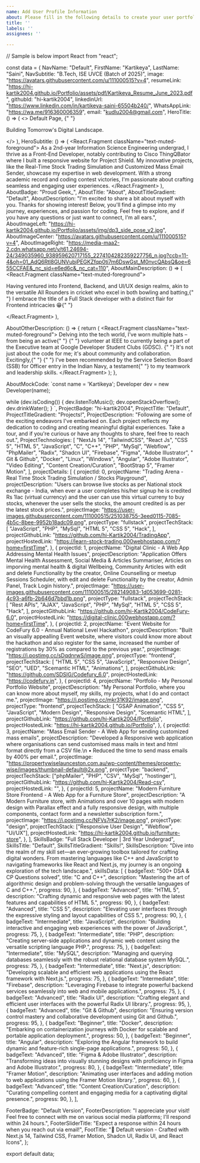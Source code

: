 ```yaml
---
name: Add User Profile Information
about: Please fill in the following details to create your user portfolio.
title: ''
labels: ''
assignees: ''

---
```


// Sample is below
import React from "react";

const data = {
  NavName: "Default",
  FirstName: "Kartikeya",
  LastName: "Saini",
  NavSubtitle: "B.Tech, ISE UVCE (Batch of 2025)",
  image: "https://avatars.githubusercontent.com/u/111000515?v=4",
  resumeLink:
    "https://hi-kartik2004.github.io/Portfolio/assets/pdf/Kartikeya_Resume_June_2023.pdf",
  githubId: "hi-kartik2004",
  linkedinUrl: "https://www.linkedin.com/in/kartikeya-saini-65504b240/",
  WhatsAppLink: "https://wa.me/916360006359",
  email: "kudlu2004@gmail.com",
  HeroTitle: () => (
    <>
      <span className="bg-gradient-to-br from-left-gradient to-right-gradient text-clip bg-clip-text text-transparent">
       Default Page,
      </span>{" "}
      <br className="hidden md:inline-block" />
      <p className="mt-1">Building Tomorrow's Digital Landscape.</p>
    </>
  ),
  HeroSubtitle: () => (
    <React.Fragment className="text-muted-foreground">
      As a 2nd-year Information Science Engineering undergrad, I thrive as a
      Front-End Developer, notably contributing to Cisco ThingQBator where I
      built a responsive website for Project Shield. My innovative projects,
      like the Real-Time Stock Trading Simulation and Customized Mass Email
      Sender, showcase my expertise in web development. With a strong academic
      record and coding contest victories, I'm passionate about crafting
      seamless and engaging user experiences.
    </React.Fragment>
  ),
  AboutBadge: "Proud Geek_",
  AboutTitle: "About",
  AboutTitleGradient: "Default",
  AboutDescription:
    "I'm excited to share a bit about myself with you. Thanks for showing interest! Below, you'll find a glimpse into my journey, experiences, and passion for coding. Feel free to explore, and if you have any questions or just want to connect, I'm all ears.",
  AboutImageLeft:
    "https://hi-kartik2004.github.io/Portfolio/assets/img/dp3_side_pose_v2.jpg",
  AboutImageCenter: "https://avatars.githubusercontent.com/u/111000515?v=4",
  AboutImageRight:
    "https://media-maa2-2.cdn.whatsapp.net/v/t61.24694-24/349035960_938959620717155_2274104282359227756_n.jpg?ccb=11-4&oh=01_AdQ6Rtl8GUNVubjPEGKZfqp0ti7m6DswGst_M0nvcQAbsQ&oe=655CCFAE&_nc_sid=e6ed6c&_nc_cat=110",
  AboutMainDescription: () => (
    <React.Fragment className="text-muted-foreground">
      <p>
        Having ventured into Frontend, Backend, and UI/UX design realms, akin to
        the versatile All Rounders in cricket who excel in both bowling and
        batting,{" "}
        <span className="text-primary">
          I embrace the title of a Full Stack developer with a distinct flair
          for Frontend intricacies 😁{" "}
        </span>
      </p>
    </React.Fragment>
  ),

  AboutOtherDescription: () => {
    return (
      <React.Fragment className="text-muted-foreground">
        Delving into the tech world, I've worn multiple hats – from being an
        active{" "}
        <span className="text-primary">
          {" "}
          volunteer at IEEE to currently being a part of the Executive team at
          Google Developer Student Clubs (GDSC).
        </span>{" "}
        It's not just about the code for me; it's about community and
        collaboration. Excitingly,{" "}
        <span className="text-primary">
          {" "}
          I've been recommended by the Service Selection Board (SSB) for Officer
          entry in the Indian Navy, a testament{" "}
        </span>
        to my teamwork and leadership skills.
      </React.Fragment>
    );
  },

  AboutMockCode: `const name = 'Kartikeya';
  Developer dev = new Developer(name);

  while (dev.isCoding()) {
    dev.listenToMusic();
    dev.openStackOverflow(); 
    dev.drinkWater();
  }
`,
  ProjectBadge: "hi-kartik2004",
  ProjectTitle: "Default",
  ProjectTitleGradient: "Projects!",
  ProjectDescription:
    "Following are some of the exciting endeavors I've embarked on. Each project reflects my dedication to coding and creating meaningful digital experiences. Take a tour, and if you're curious or have any thoughts to share, feel free to reach out.",
  ProjectTechnologies: [
    "NextJs 14",
    "TailwindCSS",
    "React Js",
    "CSS 5",
    "HTML 5",
    "JavaScript",
    "C",
    "C++",
    "PHP",
    "MySql",
    "Webflow",
    "PhpMailer",
    "Radix",
    "Shadcn UI",
    "Firebase",
    "Figma",
    "Adobe Illustrator",
    " Git & Github",
    "Docker",
    "Linux",
    "Windows",
    "Angular",
    "Adobe Illustrator",
    "Video Editing",
    "Content Creation/Curation",
    "BootStrap 5",
    "Framer Motion",
  ],
  projectDetails: [
    {
      projectId: 0,
      projectName:
        "Trading Arena - Real Time Stock Trading Simulation / Stocks Playground",
      projectDescription:
        "Users can browse live stocks as per National stock exchange - India, when ever a user completes his/her signup he is credited Rs 1lac (virtual currency) and the user can use this virtual curreny to buy stocks, whenever the user sells the stocks, the amount credited is as per the latest stock prices.",
      projectImage:
        "https://user-images.githubusercontent.com/111000515/251038755-3eed0115-7085-4b5c-8bee-9952b18adc09.png",
      projectType: "fullstack",
      projectTechStack: [
        "JavaScript",
        "PHP",
        "MySql",
        "HTML 5",
        "CSS 5",
        "Hack",
      ],
      projectGithubLink: "https://github.com/hi-Kartik2004/TradingApp",
      projectHostedLink:
        "https://learn-stock-trading.000webhostapp.com/?home=firstTime",
    },
    {
      projectId: 1,
      projectName: "Digital Clinic - A Web App Addressing Mental Health Issues",
      projectDescription:
        "Application Offers Mental Health Assessment, Social Media & Articles Summariser, Articles on imporving mental health & digital Wellbeing, Community Articles with edit and delete Functionality by the creator, Online Counselling or meetup Sessions Scheduler, with edit and delete Functionality by the creator, Admin Panel, Track Login history.",
      projectImage:
        "https://user-images.githubusercontent.com/111000515/282149083-1d053699-0281-4c93-a6fb-2b646d7bbd1b.png",
      projectType: "fullstack",
      projectTechStack: [
        "Rest APIs",
        "AJAX",
        "JavaScript",
        "PHP",
        "MySql",
        "HTML 5",
        "CSS 5",
        "Hack",
      ],
      projectGithubLink: "https://github.com/hi-Kartik2004/CodeFury-6.0",
      projectHostedLink:
        "https://digital-clinic.000webhostapp.com/?home=firstTime",
    },
    {
      projectId: 2,
      projectName:
        "Event Website for CodeFury 6.0 - Annual National Level Hackathon",
      projectDescription:
        "Built an visually appealling Event website, where visitors could know more about the hackathon and also register for the same, increased the number of registrations by 30% as compared to the previous year.",
      projectImage: "https://i.postimg.cc/sDqdnrwS/image.png",
      projectType: "frontend",
      projectTechStack: [
        "HTML 5",
        "CSS 5",
        "JavaScript",
        "Responsive Design",
        "SEO",
        "UED",
        "Scemantic HTML",
        "Animations",
      ],
      projectGithubLink: "https://github.com/SDSIG/Codefury_6.0",
      projectHostedLink: "https://codefury.in",
    },
    {
      projectId: 4,
      projectName: "Portfolio - My Personal Portfolio Website",
      projectDescription:
        "My Personal Portfolio, where you can know more about myself, my skills, my projects, what I do and contact me.",
      projectImage: "https://i.postimg.cc/mkr31K92/image.png",
      projectType: "frontend",
      projectTechStack: [
        "GSAP Animation",
        "CSS 5",
        "JavaScript",
        "Modern Design",
        "Responsive Design",
        "Scemantic HTML",
      ],
      projectGithubLink: "https://github.com/hi-Kartik2004/Portfolio",
      projectHostedLink: "https://hi-kartik2004.github.io/Portfolio",
    },
    {
      projectId: 3,
      projectName:
        "Mass Email Sender - A Web App for sending customized mass emails",
      projectDescription:
        "Developed a Responsive web application where organisations can send customised mass mails in text and html format directly from a CSV file.\n • Reduced the time to send mass emails by 400% per email.",
      projectImage:
        "https://propertywiselaunceston.com.au/wp-content/themes/property-wise/images/thumbnail-default@2x.png",
      projectType: "backend",
      projectTechStack: ["phpMailer", "PHP", "CSV", "MySql", "hostinger"],
      projectGithubLink: "https://github.com/hi-Kartik2004/Read-csv",
      projectHostedLink: "",
    },
    {
      projectId: 5,
      projectName:
        "Modern Furniture Store Frontend - A Web App for a Furniture Store",
      projectDescription:
        "A Modern Furniture store, with Animations and over 10 pages with modern design with Parallax effect and a fully responsive design, with multiple components, contact form and a newsletter subscription form.",
      projectImage: "https://i.postimg.cc/NFVs7rK2/image.png",
      projectType: "design",
      projectTechStack: ["Responsive User Design", "Webflow", "Ui/UX"],
      projectHostedLink: "https://hi-kartik2004.github.io/furniture-store",
    },
  ],
  SkillsBadge: "Full Stack Developer | 3rd Year Undergrad",
  SkillsTitle: "Default",
  SkillsTitleGradient: "Skills!",
  SkillsDescription:
    "Dive into the realm of my skill set—an ever-growing toolbox tailored for crafting digital wonders. From mastering languages like C++ and JavaScript to navigating frameworks like React and Next.js, my journey is an ongoing exploration of the tech landscape.",
  skillsData: [
    {
      badgeText: "500+ DSA & CP Questions solved",
      title: "C and C++",
      description:
        "Mastering the art of algorithmic design and problem-solving through the versatile languages of C and C++.",
      progress: 90,
    },
    {
      badgeText: "Advanced",
      title: "HTML 5",
      description:
        "Crafting dynamic and responsive web pages with the latest features and capabilities of HTML 5.",
      progress: 90,
    },
    {
      badgeText: "Advanced",
      title: "CSS 5",
      description:
        "Elevating user interfaces through the expressive styling and layout capabilities of CSS 5.",
      progress: 90,
    },
    {
      badgeText: "Intermediate",
      title: "JavaScript",
      description:
        "Building interactive and engaging web experiences with the power of JavaScript.",
      progress: 75,
    },
    {
      badgeText: "Intermediate",
      title: "PHP",
      description:
        "Creating server-side applications and dynamic web content using the versatile scripting language PHP.",
      progress: 75,
    },
    {
      badgeText: "Intermediate",
      title: "MySQL",
      description:
        "Managing and querying databases seamlessly with the robust relational database system MySQL.",
      progress: 75,
    },
    {
      badgeText: "Intermediate",
      title: "Next.js",
      description:
        "Developing scalable and efficient web applications using the React framework with Next.js.",
      progress: 75,
    },
    {
      badgeText: "Intermediate",
      title: "Firebase",
      description:
        "Leveraging Firebase to integrate powerful backend services seamlessly into web and mobile applications.",
      progress: 75,
    },
    {
      badgeText: "Advanced",
      title: "Radix UI",
      description:
        "Crafting elegant and efficient user interfaces with the powerful Radix UI library.",
      progress: 95,
    },
    {
      badgeText: "Advanced",
      title: "Git & Github",
      description:
        "Ensuring version control mastery and collaborative development using Git and Github.",
      progress: 95,
    },
    {
      badgeText: "Beginner",
      title: "Docker",
      description:
        "Embarking on containerization journeys with Docker for scalable and portable application deployment.",
      progress: 50,
    },
    {
      badgeText: "Beginner",
      title: "Angular",
      description:
        "Exploring the Angular framework to build dynamic and feature-rich single-page applications.",
      progress: 50,
    },
    {
      badgeText: "Advanced",
      title: "Figma & Adobe Illustrator",
      description:
        "Transforming ideas into visually stunning designs with proficiency in Figma and Adobe Illustrator.",
      progress: 80,
    },
    {
      badgeText: "Intermediate",
      title: "Framer Motion",
      description:
        "Animating user interfaces and adding motion to web applications using the Framer Motion library.",
      progress: 60,
    },
    {
      badgeText: "Advanced",
      title: "Content Creation/Curation",
      description:
        "Curating compelling content and engaging media for a captivating digital presence.",
      progress: 90,
    },
  ],

  FooterBadge: "Default Version",
  FooterDescription:
    "I appreciate your visit! Feel free to connect with me on various social media platforms; I'll respond within 24 hours.",
  FooterSliderTitle:
    "Expect a response within 24 hours when you reach out via email!",
  FootTitle:
    "💖 Default version - Crafted with Next.js 14, Tailwind CSS, Framer Motion, Shadcn UI, Radix UI, and React Icons",
};

export default data;
